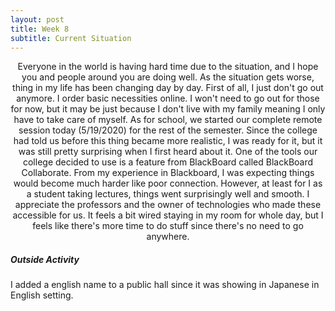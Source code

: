 ```yaml
---
layout: post
title: Week 8
subtitle: Current Situation
---
```



<p align="center">
    Everyone in the world is having hard time due to the situation, and I hope
    you and people around you are doing well. As the situation gets worse, thing
    in my life has been changing day by day. First of all, I just don't go out
    anymore. I order basic necessities online. I won't need to go out for those
    for now, but it may be just because I don't live with my family meaning
    I only have to take care of myself. As for school, we started our complete
    remote session today (5/19/2020) for the rest of the semester. Since the
    college had told us before this thing became more realistic, I was ready
    for it, but it was still pretty surprising when I first heard about it. One
    of the tools our college decided to use is a feature from BlackBoard called
    BlackBoard Collaborate.
    From my experience in Blackboard, I was expecting things would become much
    harder like poor connection. However, at least for I as a student taking
    lectures, things went surprisingly well and smooth. I appreciate
    the professors and the owner of technologies who made these accessible for
    us.
    It feels a bit wired staying in my room for whole day, but I feels
    like there's more time to do stuff since there's no need to go anywhere.
</p>

##### Outside Activity
I added a english name to a public hall since it was showing in Japanese in
English setting.